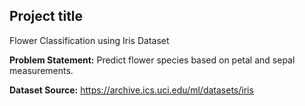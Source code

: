 ##  Project title
 Flower Classification using Iris Dataset

**Problem Statement:** Predict flower species based on petal and sepal measurements.  

**Dataset Source:** https://archive.ics.uci.edu/ml/datasets/iris
